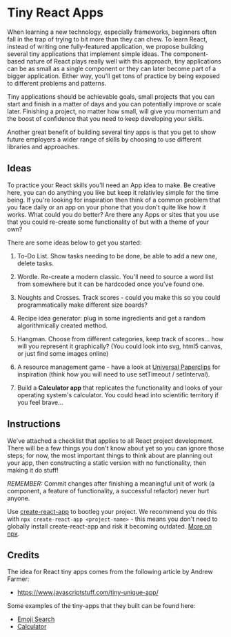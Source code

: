 # Tiny React Apps

When learning a new technology, especially frameworks, beginners often fall in the trap of trying to bit more than they can chew. To learn React, instead of writing one fully-featured application, we propose building several tiny applications that implement simple ideas. The component-based nature of React plays really well with this approach, tiny applications can be as small as a single component or they can later become part of a bigger application. Either way, you'll get tons of practice by being exposed to different problems and patterns.

Tiny applications should be achievable goals, small projects that you can start and finish in a matter of days and you can potentially improve or scale later. Finishing a project, no matter how small, will give you momentum and the boost of confidence that you need to keep developing your skills.

Another great benefit of building several tiny apps is that you get to show future employers a wider range of skills by choosing to use different libraries and approaches.

## Ideas

To practice your React skills you'll need an App idea to make. Be creative here, you can do anything you like but keep it relativley simple for the time being. If you're looking for inspiration then think of a common problem that you face daily or an app on your phone that you don't quite like how it works. What could you do better? Are there any Apps or sites that you use that you could re-create some functionality of but with a theme of your own?

There are some ideas below to get you started:

1. To-Do List. Show tasks needing to be done, be able to add a new one, delete tasks.

2. Wordle. Re-create a modern classic. You'll need to source a word list from somewhere but it can be hardcoded once you've found one.

3. Noughts and Crosses. Track scores - could you make this so you could programmatically make different size boards?

4. Recipe idea generator: plug in some ingredients and get a random algorithmically created method.

5. Hangman. Choose from different categories, keep track of scores... how will you represent it graphically? (You could look into svg, html5 canvas, or just find some images online)

6. A resource management game - have a look at [Universal Paperclips](http://www.decisionproblem.com/paperclips/index2.html) for inspiration (think how you will need to use setTimeout / setInterval).

7. Build a **Calculator app** that replicates the functionality and looks of your operating system's calculator. You could head into scientific territory if you feel brave...

## Instructions

We've attached a checklist that applies to all React project development. There will be a few things you don't know about yet so you can ignore those steps; for now, the most important things to think about are planning out your app, then constructing a static version with no functionality, then making it do stuff!

_REMEMBER:_ Commit changes after finishing a meaningful unit of work (a component, a feature of functionality, a successful refactor) never hurt anyone.

Use [create-react-app](https://github.com/facebook/create-react-app) to bootleg your project. We recommend you do this with `npx create-react-app <project-name>` - this means you don't need to globally install create-react-app and risk it becoming outdated. [More on npx](https://www.npmjs.com/package/npx).

## Credits

The idea for React tiny apps comes from the following article by Andrew Farmer:

- https://www.javascriptstuff.com/tiny-unique-app/

Some examples of the tiny-apps that they built can be found here:

- [Emoji Search](https://ahfarmer.github.io/emoji-search/)
- [Calculator](https://ahfarmer.github.io/calculator/)
